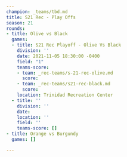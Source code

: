 ```yaml
---
champion: _teams/tbd.md
title: S21 Rec - Play Offs
season: 21
rounds:
- title: Olive vs Black
  games:
  - title: S21 Rec Playoff - Olive Vs Black
    division: ''
    date: 2021-11-05 18:30:00 -0400
    field: "1"
    teams-score:
    - team: _rec-teams/s-21-rec-olive.md
      score: 
    - team: _rec-teams/s21-rec-black.md
      score: 
    location: Trinidad Recreation Center
  - title: ''
    division: ''
    date: 
    location: ''
    field: ''
    teams-score: []
- title: Orange vs Burgundy
  games: []

---
```

